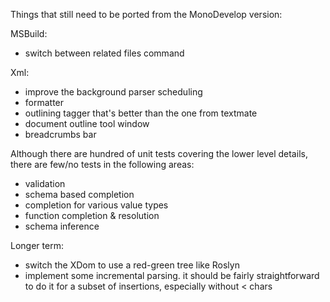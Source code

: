 Things that still need to be ported from the MonoDevelop version:

MSBuild:

* switch between related files command

Xml:

* improve the background parser scheduling
* formatter
* outlining tagger that's better than the one from textmate
* document outline tool window
* breadcrumbs bar

Although there are hundred of unit tests covering the lower level details, there are few/no tests in the following areas:

* validation
* schema based completion
* completion for various value types
* function completion & resolution
* schema inference

Longer term:

* switch the XDom to use a red-green tree like Roslyn
* implement some incremental parsing. it should be fairly straightforward to do it for a subset of insertions, especially without < chars
